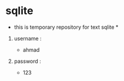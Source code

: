 # sqlite
* this is temporary repository for text sqlite *

1. username : 
   * ahmad

2. password :
   * 123
